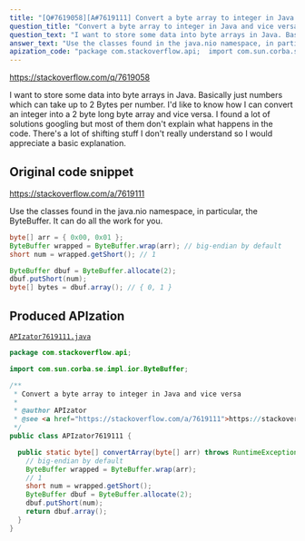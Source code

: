 ```yaml
---
title: "[Q#7619058][A#7619111] Convert a byte array to integer in Java and vice versa"
question_title: "Convert a byte array to integer in Java and vice versa"
question_text: "I want to store some data into byte arrays in Java. Basically just numbers which can take up to 2 Bytes per number. I'd like to know how I can convert an integer into a 2 byte long byte array and vice versa. I found a lot of solutions googling but most of them don't explain what happens in the code. There's a lot of shifting stuff I don't really understand so I would appreciate a basic explanation."
answer_text: "Use the classes found in the java.nio namespace, in particular, the ByteBuffer.  It can do all the work for you."
apization_code: "package com.stackoverflow.api;  import com.sun.corba.se.impl.ior.ByteBuffer;  /**  * Convert a byte array to integer in Java and vice versa  *  * @author APIzator  * @see <a href=\"https://stackoverflow.com/a/7619111\">https://stackoverflow.com/a/7619111</a>  */ public class APIzator7619111 {    public static byte[] convertArray(byte[] arr) throws RuntimeException {     // big-endian by default     ByteBuffer wrapped = ByteBuffer.wrap(arr);     // 1     short num = wrapped.getShort();     ByteBuffer dbuf = ByteBuffer.allocate(2);     dbuf.putShort(num);     return dbuf.array();   } }"
---
```


https://stackoverflow.com/q/7619058

I want to store some data into byte arrays in Java. Basically just numbers which can take up to 2 Bytes per number.
I&#x27;d like to know how I can convert an integer into a 2 byte long byte array and vice versa. I found a lot of solutions googling but most of them don&#x27;t explain what happens in the code. There&#x27;s a lot of shifting stuff I don&#x27;t really understand so I would appreciate a basic explanation.



## Original code snippet

https://stackoverflow.com/a/7619111

Use the classes found in the java.nio namespace, in particular, the ByteBuffer.  It can do all the work for you.

```java
byte[] arr = { 0x00, 0x01 };
ByteBuffer wrapped = ByteBuffer.wrap(arr); // big-endian by default
short num = wrapped.getShort(); // 1

ByteBuffer dbuf = ByteBuffer.allocate(2);
dbuf.putShort(num);
byte[] bytes = dbuf.array(); // { 0, 1 }
```

## Produced APIzation

[`APIzator7619111.java`](https://github.com/pasqualesalza/apization-temp-data/raw/master/apizations/java/APIzator7619111.java)

```java
package com.stackoverflow.api;

import com.sun.corba.se.impl.ior.ByteBuffer;

/**
 * Convert a byte array to integer in Java and vice versa
 *
 * @author APIzator
 * @see <a href="https://stackoverflow.com/a/7619111">https://stackoverflow.com/a/7619111</a>
 */
public class APIzator7619111 {

  public static byte[] convertArray(byte[] arr) throws RuntimeException {
    // big-endian by default
    ByteBuffer wrapped = ByteBuffer.wrap(arr);
    // 1
    short num = wrapped.getShort();
    ByteBuffer dbuf = ByteBuffer.allocate(2);
    dbuf.putShort(num);
    return dbuf.array();
  }
}

```